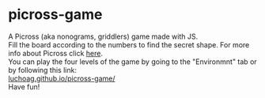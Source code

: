 # picross-game
A Picross (aka nonograms, griddlers) game made with JS.<br />
Fill the board according to the numbers to find the secret shape. For more info about Picross click [here](https://en.wikipedia.org/wiki/Nonogram).<br />
You can play the four levels of the game by going to the "Environmnt" tab or by following this link:<br />
[luchoag.github.io/picross-game/](https://luchoag.github.io/picross-game/)<br />
Have fun!
